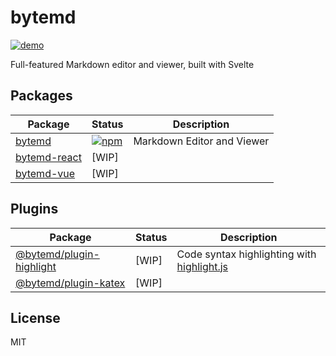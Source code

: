 # bytemd

[![demo](https://github.com/bytedance/bytemd/workflows/demo/badge.svg)](https://bytedance.github.io/bytemd/)

Full-featured Markdown editor and viewer, built with Svelte

## Packages

| Package                                 | Status                                                                   | Description                |
| --------------------------------------- | ------------------------------------------------------------------------ | -------------------------- |
| [bytemd](./packages/bytemd)             | [![npm](https://img.shields.io/npm/v/bytemd.svg)](https://npm.im/bytemd) | Markdown Editor and Viewer |
| [bytemd-react](./packages/bytemd-react) | [WIP]                                                                    |                            |
| [bytemd-vue](./packages/bytemd-vue)     | [WIP]                                                                    |                            |

## Plugins

| Package                                                 | Status | Description                                                                               |
| ------------------------------------------------------- | ------ | ----------------------------------------------------------------------------------------- |
| [@bytemd/plugin-highlight](./packages/plugin-highlight) | [WIP]  | Code syntax highlighting with [highlight.js](https://github.com/highlightjs/highlight.js) |
| [@bytemd/plugin-katex](./packages/plugin-katex)         | [WIP]  |                                                                                           |

## License

MIT
